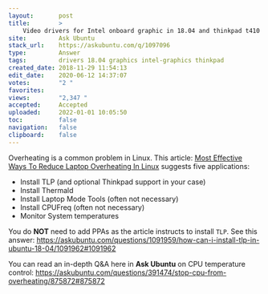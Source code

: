 ```yaml
---
layout:       post
title:        >
    Video drivers for Intel onboard graphic in 18.04 and thinkpad t410
site:         Ask Ubuntu
stack_url:    https://askubuntu.com/q/1097096
type:         Answer
tags:         drivers 18.04 graphics intel-graphics thinkpad
created_date: 2018-11-29 11:54:13
edit_date:    2020-06-12 14:37:07
votes:        "2 "
favorites:    
views:        "2,347 "
accepted:     Accepted
uploaded:     2022-01-01 10:05:50
toc:          false
navigation:   false
clipboard:    false
---
```


Overheating is a common problem in Linux. This article: [Most Effective Ways To Reduce Laptop Overheating In Linux][1] suggests five applications:

- Install TLP (and optional Thinkpad support in your case)
- Install Thermald
- Install Laptop Mode Tools (often not necessary)
- Install CPUFreq (often not necessary)
- Monitor System temperatures

You do **NOT** need to add PPAs as the article instructs to install `TLP`. See this answer: https://askubuntu.com/questions/1091959/how-can-i-install-tlp-in-ubuntu-18-04/1091962#1091962

You can read an in-depth Q&A here in **Ask Ubuntu** on CPU temperature control: https://askubuntu.com/questions/391474/stop-cpu-from-overheating/875872#875872

  [1]: https://itsfoss.com/reduce-overheating-laptops-linux/
